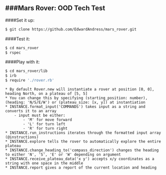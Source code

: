###Mars Rover: OOD Tech Test
-----------------------------------------
 
####Set it up:
```sh
$ git clone https://github.com/EdwardAndress/mars_rover.git
```

####Test it:
```sh
$ cd mars_rover
$ rspec
```

####Play with it:
```sh
$ cd mars_rover/lib
$ irb
$ require './rover.rb'
```
	* By default Rover.new will instantiate a rover at position [0, 0], heading North, on a plateau of [5, 5]
	* You can change this by specifying (starting_position: number), (heading: 'N/S/E/W') or (plateau_size: [x, y]) at instantiation
 	* INSTANCE.format_input('COMMANDS') takes input as a string and converts it to an array
 		- input must be either:
 			- 'M' for move forward
 			- 'L' for turn left
 			- 'R' for turn right
	* INSTANCE.run_instructions iterates through the formatted input array (@instructions)
	* INSTANCE.explore tells the rover to automatically explore the entire plateau
	* INSTANCE.change_heading_to('compass_direction') changes the heading to either 'N', 'S', 'E' or 'W' depending on argument
	* INSTANCE.receive_plateau_data('x y') accepts x/y coordinates as a string with one space in the middle
	* INSTANCE.report gives a report of the current location and heading



